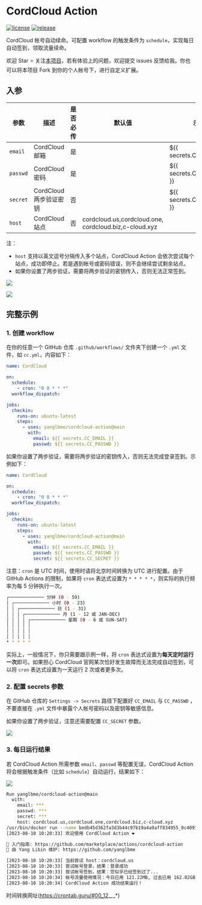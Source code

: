 # CordCloud Action

<a href="./LICENSE"><img src="https://img.shields.io/github/license/yanglbme/cordcloud-action?color=42b883&style=flat-square" alt="license"></a> <a href="../../releases"><img src="https://img.shields.io/github/v/release/yanglbme/cordcloud-action?color=42b883&style=flat-square" alt="release"></a>

CordCloud 帐号自动续命。可配置 workflow 的触发条件为 `schedule`，实现每日自动签到，领取流量续命。

欢迎 Star ⭐ 关注[本项目](https://github.com/yanglbme/cordcloud-action)，若有体验上的问题，欢迎提交 issues 反馈给我。你也可以将本项目 Fork
到你的个人帐号下，进行自定义扩展。

## 入参

| 参数     | 描述                   | 是否必传 | 默认值                                                   | 示例                      |
| -------- | ---------------------- | -------- | -------------------------------------------------------- | ------------------------- |
| `email`  | CordCloud 邮箱         | 是       |                                                          | \${{ secrets.CC_EMAIL }}  |
| `passwd` | CordCloud 密码         | 是       |                                                          | \${{ secrets.CC_PASSWD }} |
| `secret` | CordCloud 两步验证密钥 | 否       |                                                          | \${{ secrets.CC_SECRET }} |
| `host`   | CordCloud 站点         | 否       | cordcloud.us,cordcloud.one,<br>cordcloud.biz,c-cloud.xyz |                           |

注：

- `host` 支持以英文逗号分隔传入多个站点，CordCloud Action 会依次尝试每个站点，成功即停止。若是遇到帐号或密码错误，则不会继续尝试剩余站点。
- 如果你设置了两步验证，需要将两步验证的密钥传入，否则无法正常签到。

![](./images/login.png)

![](./images/2step_secret.png)

## 完整示例

### 1. 创建 workflow

在你的任意一个 GitHub 仓库 `.github/workflows/` 文件夹下创建一个 `.yml` 文件，如 `cc.yml`，内容如下：

```yml
name: CordCloud

on:
  schedule:
    - cron: "0 0 * * *"
  workflow_dispatch:

jobs:
  checkin:
    runs-on: ubuntu-latest
    steps:
      - uses: yanglbme/cordcloud-action@main
        with:
          email: ${{ secrets.CC_EMAIL }}
          passwd: ${{ secrets.CC_PASSWD }}
```

如果你设置了两步验证，需要将两步验证的密钥传入，否则无法完成登录签到。示例如下：

```yml
name: CordCloud

on:
  schedule:
    - cron: "0 0 * * *"
  workflow_dispatch:

jobs:
  checkin:
    runs-on: ubuntu-latest
    steps:
      - uses: yanglbme/cordcloud-action@main
        with:
          email: ${{ secrets.CC_EMAIL }}
          passwd: ${{ secrets.CC_PASSWD }}
          secret: ${{ secrets.CC_SECRET }}
```

注意：`cron` 是 UTC 时间，使用时请将北京时间转换为 UTC 进行配置。由于 GitHub Actions 的限制，如果将 `cron` 表达式设置为 `* * * * *`，则实际的执行频率为每 5 分钟执行一次。

```bash
┌───────────── 分钟 (0 - 59)
│ ┌───────────── 小时 (0 - 23)
│ │ ┌───────────── 日 (1 - 31)
│ │ │ ┌───────────── 月 (1 - 12 或 JAN-DEC)
│ │ │ │ ┌───────────── 星期 (0 - 6 或 SUN-SAT)
│ │ │ │ │
│ │ │ │ │
│ │ │ │ │
* * * * *
```

实际上，一般情况下，你只需要跟示例一样，将 `cron` 表达式设置为**每天定时运行一次**即可。如果担心 CordCloud 官网某次恰好发生故障而无法完成自动签到，可以将 `cron` 表达式设置为一天运行 2 次或者更多次。

### 2. 配置 secrets 参数

在 GitHub 仓库的 `Settings -> Secrets` 路径下配置好 `CC_EMAIL` 与 `CC_PASSWD` ，不要直接在 `.yml` 文件中暴露个人帐号密码以及密钥等敏感信息。

如果你设置了两步验证，注意还需要配置 `CC_SECRET` 参数。

![](./images/add_secrets.png)

### 3. 每日运行结果

若 CordCloud Action 所需参数 `email`、`passwd` 等配置无误，CordCloud Action 将会根据触发条件（比如 `schedule`）自动运行，结果如下：

![](./images/res.png)

```bash
Run yanglbme/cordcloud-action@main
  with:
    email: ***
    passwd: ***
    secret: ***
    host: cordcloud.us,cordcloud.one,cordcloud.biz,c-cloud.xyz
/usr/bin/docker run --name bedb45d362fa3d3b44c97b19a4a9aff834955_0c4091 --label 5bedb4 --workdir /github/workspace --rm -e "INPUT_EMAIL" -e "INPUT_PASSWD" -e "INPUT_SECRET" -e "INPUT_HOST" -e "HOME" -e "GITHUB_JOB" -e "GITHUB_REF" -e "GITHUB_SHA" -e "GITHUB_REPOSITORY" -e "GITHUB_REPOSITORY_OWNER" -e "GITHUB_REPOSITORY_OWNER_ID" -e "GITHUB_RUN_ID" -e "GITHUB_RUN_NUMBER" -e "GITHUB_RETENTION_DAYS" -e "GITHUB_RUN_ATTEMPT" -e "GITHUB_REPOSITORY_ID" -e "GITHUB_ACTOR_ID" -e "GITHUB_ACTOR" -e "GITHUB_TRIGGERING_ACTOR" -e "GITHUB_WORKFLOW" -e "GITHUB_HEAD_REF" -e "GITHUB_BASE_REF" -e "GITHUB_EVENT_NAME" -e "GITHUB_SERVER_URL" -e "GITHUB_API_URL" -e "GITHUB_GRAPHQL_URL" -e "GITHUB_REF_NAME" -e "GITHUB_REF_PROTECTED" -e "GITHUB_REF_TYPE" -e "GITHUB_WORKFLOW_REF" -e "GITHUB_WORKFLOW_SHA" -e "GITHUB_WORKSPACE" -e "GITHUB_ACTION" -e "GITHUB_EVENT_PATH" -e "GITHUB_ACTION_REPOSITORY" -e "GITHUB_ACTION_REF" -e "GITHUB_PATH" -e "GITHUB_ENV" -e "GITHUB_STEP_SUMMARY" -e "GITHUB_STATE" -e "GITHUB_OUTPUT" -e "RUNNER_OS" -e "RUNNER_ARCH" -e "RUNNER_NAME" -e "RUNNER_ENVIRONMENT" -e "RUNNER_TOOL_CACHE" -e "RUNNER_TEMP" -e "RUNNER_WORKSPACE" -e "ACTIONS_RUNTIME_URL" -e "ACTIONS_RUNTIME_TOKEN" -e "ACTIONS_CACHE_URL" -e GITHUB_ACTIONS=true -e CI=true -v "/var/run/docker.sock":"/var/run/docker.sock" -v "/home/runner/work/_temp/_github_home":"/github/home" -v "/home/runner/work/_temp/_github_workflow":"/github/workflow" -v "/home/runner/work/_temp/_runner_file_commands":"/github/file_commands" -v "/home/runner/work/reading/reading":"/github/workspace" 5bedb4:5d362fa3d3b44c97b19a4a9aff834955
[2023-08-10 10:20:33] 欢迎使用 CordCloud Action ❤

📕 入门指南: https://github.com/marketplace/actions/cordcloud-action
📣 由 Yang Libin 维护: https://github.com/yanglbme

[2023-08-10 10:20:33] 当前尝试 host：cordcloud.us
[2023-08-10 10:20:33] 尝试帐号登录，结果：登录成功
[2023-08-10 10:20:33] 尝试帐号签到，结果：您似乎已经签到过了...
[2023-08-10 10:20:34] 帐号流量使用情况：今日已用 121.22MB, 过去已用 162.02GB, 剩余流量 688.62GB
[2023-08-10 10:20:34] CordCloud Action 成功结束运行！
```
时间转换网址(https://crontab.guru/#00_12_*_*_*)
